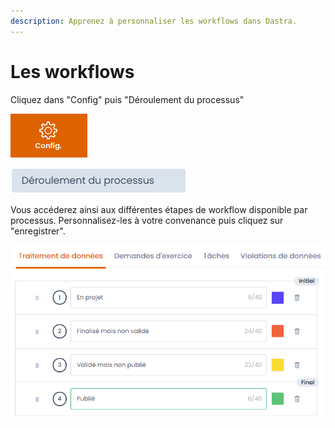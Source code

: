 ```yaml
---
description: Apprenez à personnaliser les workflows dans Dastra.
---
```


# Les workflows

Cliquez dans "Config" puis "Déroulement du processus" 

![Module &quot;Config&quot;](../../.gitbook/assets/image%20%28219%29.png)

![Bouton &quot;D&#xE9;roulement du processus&quot;](../../.gitbook/assets/image%20%28217%29.png)

Vous accéderez ainsi aux différentes étapes de workflow disponible par processus. Personnalisez-les à votre convenance puis cliquez sur "enregistrer".

![](../../.gitbook/assets/image%20%28218%29.png)

